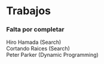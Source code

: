 # Trabajos
### Falta por completar
Hiro Hamada (Search)  
Cortando Raices (Search)  
Peter Parker (Dynamic Programming)  
